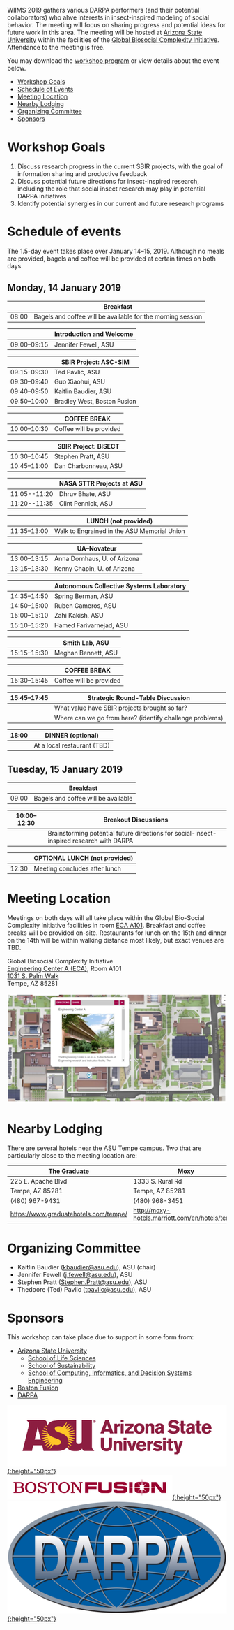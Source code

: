 WIIMS 2019 gathers various DARPA performers (and their potential collaborators) who ahve interests in insect-inspired modeling of social behavior. The meeting will focus on sharing progress and potential ideas for future work in this area. The meeting will be hosted at [Arizona State University](http://www.asu.edu/) within the facilities of the [Global Biosocial Complexity Initiative](https://complexity.asu.edu/). Attendance to the meeting is free.

You may download the [workshop program](WIIMS2019_program.pdf) or view details about the event below.

* [Workshop Goals](#workshop-goals)
* [Schedule of Events](#schedule-of-events)
* [Meeting Location](#meeting-location)
* [Nearby Lodging](#meeting-location)
* [Organizing Committee](#organizing-committee)
* [Sponsors](#sponsors)

# Workshop Goals

1. Discuss research progress in the current SBIR projects, with the goal of information sharing and productive feedback
1. Discuss potential future directions for insect-inspired research, including the role that social insect research may play in potential DARPA initiatives
1. Identify potential synergies in our current and future research programs

# Schedule of events

The 1.5-day event takes place over January 14–15, 2019. Although no meals are provided, bagels and coffee will be provided at certain times on both days.

## Monday, 14 January 2019

|             | Breakfast |
| ----------- | --------- |
| 08:00       | Bagels and coffee will be available for the morning session |

|             | Introduction and Welcome |
| ----------- | ------------------------ |
| 09:00–09:15 | Jennifer Fewell, ASU |

|             | SBIR Project: ASC-SIM |
| ----------- | --------------------- |
| 09:15–09:30 | Ted Pavlic, ASU |
| 09:30–09:40 | Guo Xiaohui, ASU |
| 09:40–09:50 | Kaitlin Baudier, ASU |
| 09:50–10:00 | Bradley West, Boston Fusion |

|             | COFFEE BREAK |
| ----------- | ------------ |
| 10:00–10:30 | Coffee will be provided |

|             | SBIR Project: BISECT |
| ----------- | -------------------- |
| 10:30–10:45 | Stephen Pratt, ASU |
| 10:45–11:00 | Dan Charbonneau, ASU |

|              | NASA STTR Projects at ASU |
| ------------ | ------------------------- |
| 11:05--11:20 | Dhruv Bhate, ASU |
| 11:20--11:35 | Clint Pennick, ASU |

|             | LUNCH (not provided) |
| ----------- | ------------------------- |
| 11:35–13:00 | Walk to Engrained in the ASU Memorial Union |

|             | UA–Novateur |
| ----------- | ----------- |
| 13:00–13:15 | Anna Dornhaus, U. of Arizona |
| 13:15–13:30 | Kenny Chapin, U. of Arizona |

|             | Autonomous Collective Systems Laboratory |
| ----------- | ---------------------------------------- |
| 14:35–14:50 | Spring Berman, ASU |
| 14:50–15:00 | Ruben Gameros, ASU |
| 15:00–15:10 | Zahi Kakish, ASU |
| 15:10–15:20 | Hamed Farivarnejad, ASU |

|             | Smith Lab, ASU |
| ----------- | -------------- |
| 15:15–15:30 | Meghan Bennett, ASU |

|             | COFFEE BREAK |
| ----------- | ------------ |
| 15:30–15:45 | Coffee will be provided |

| 15:45–17:45 | Strategic Round-Table Discussion |
| ----------- | -------------------------------- |
|             | What value have SBIR projects brought so far? |
|             | Where can we go from here? (identify challenge problems) |

| 18:00 | DINNER (optional) |
| ----------- | ------------ |
|             | At a local restaurant (TBD) |

## Tuesday, 15 January 2019

|             | Breakfast |
| ----------- | --------- |
| 09:00       | Bagels and coffee will be available |

| 10:00–12:30 | Breakout Discussions |
| ----------- | -------------------------------- |
|             | Brainstorming potential future directions for social-insect-inspired research with DARPA |

|             | OPTIONAL LUNCH (not provided) |
| ----------- | ------------------------- |
| 12:30 | Meeting concludes after lunch |

# Meeting Location

Meetings on both days will all take place within the Global Bio-Social Complexity Initiative facilities in room [ECA A101](https://maps.asu.edu/?id=120&mrkIid=62890). Breakfast and coffee breaks will be provided on-site. Restaurants for lunch on the 15th and dinner on the 14th will be within walking distance most likely, but exact venues are TBD.

Global Biosocial Complexity Initiative<br>
[Engineering Center A (ECA)](https://maps.asu.edu/?id=120&mrkIid=62890), Room A101<br>
[1031 S. Palm Walk](https://goo.gl/maps/D7fx6AnTN8M2)<br>
Tempe, AZ  85281

[![Engineering Center A](eca.png)](https://maps.asu.edu/?id=120&mrkIid=62890)


# Nearby Lodging

There are several hotels near the ASU Tempe campus. Two that are particularly close to the meeting location are:

| The Graduate                            | Moxy |
| --------------------------------------- | ---------------------------- |
| 225 E. Apache Blvd                      | 1333 S. Rural Rd             |
| Tempe, AZ  85281                        | Tempe, AZ  85281             |
| (480) 967-9431                          | (480) 968-3451               |
| <a target="_blank" href="https://www.graduatehotels.com/tempe/">https://www.graduatehotels.com/tempe/</a>   |  <a target="_blank" href="http://moxy-hotels.marriott.com/en/hotels/tempe">http://moxy-hotels.marriott.com/en/hotels/tempe</a>  |

# Organizing Committee

* Kaitlin Baudier ([kbaudier@asu.edu](mailto:kbaudier@asu.edu)), ASU (chair)
* Jennifer Fewell ([j.fewell@asu.edu](mailto:j.fewell@asu.edu)), ASU
* Stephen Pratt ([Stephen.Pratt@asu.edu](mailto:Stephen.Pratt@asu.edu)), ASU
* Thedoore (Ted) Pavlic ([tpavlic@asu.edu](mailto:tpavlic@asu.edu)), ASU

# Sponsors

This workshop can take place due to support in some form from:

* [Arizona State University](http://www.asu.edu/)
  * [School of Life Sciences](http://sols.asu.edu/)
  * [School of Sustainability](http://schoolofsustainability.asu.edu/)
  * [School of Computing, Informatics, and Decision Systems Engineering](http://cidse.engineering.asu.edu/)
* [Boston Fusion](http://bostonfusion.com/)
* [DARPA](http://www.darpa.mil/)

[![Arizona State University](asu_logo.png){:height="50px"}](http://www.asu.edu/)<br>
[![Boston Fusion](bf_logo.png){:height="50px"}](http://bostonfusion.com/)<br>
[![DARPA](darpa_logo.jpg){:height="50px"}](http://www.darpa.mil/)
